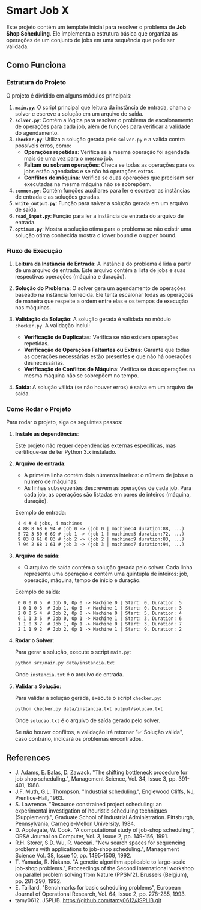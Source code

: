 # Smart Job X

Este projeto contém um template inicial para resolver o problema de **Job Shop Scheduling**. Ele implementa a estrutura básica que organiza as operações de um conjunto de jobs em uma sequência que pode ser validada.

## Como Funciona

### Estrutura do Projeto

O projeto é dividido em alguns módulos principais:

1. **`main.py`**: O script principal que leitura da instância de entrada, chama o solver e escreve a solução em um arquivo de saída.
2. **`solver.py`**: Contém a lógica para resolver o problema de escalonamento de operações para cada job, além de funções para verificar a validade do agendamento.
3. **`checker.py`**: Utiliza a solução gerada pelo `solver.py` e a valida contra possíveis erros, como:
   - **Operações repetidas**: Verifica se a mesma operação foi agendada mais de uma vez para o mesmo job.
   - **Faltam ou sobram operações**: Checa se todas as operações para os jobs estão agendadas e se não há operações extras.
   - **Conflitos de máquina**: Verifica se duas operações que precisam ser executadas na mesma máquina não se sobrepõem.
4. **`common.py`**: Contém funções auxiliares para ler e escrever as instâncias de entrada e as soluções geradas.
5. **`write_output.py`**: Função para salvar a solução gerada em um arquivo de saída.
6. **`read_input.py`**: Função para ler a instância de entrada do arquivo de entrada.
7. **`optimum.py`**: Mostra a solução otima para o problema se não existir uma solução otima conhecida mostra o lower bound e o upper bound.

### Fluxo de Execução

1. **Leitura da Instância de Entrada**: A instância do problema é lida a partir de um arquivo de entrada. Este arquivo contém a lista de jobs e suas respectivas operações (máquina e duração).
2. **Solução do Problema**: O solver gera um agendamento de operações baseado na instância fornecida. Ele tenta escalonar todas as operações de maneira que respeite a ordem entre elas e os tempos de execução nas máquinas.

3. **Validação da Solução**: A solução gerada é validada no módulo `checker.py`. A validação inclui:

   - **Verificação de Duplicatas**: Verifica se não existem operações repetidas.
   - **Verificação de Operações Faltantes ou Extras**: Garante que todas as operações necessárias estão presentes e que não há operações desnecessárias.
   - **Verificação de Conflitos de Máquina**: Verifica se duas operações na mesma máquina não se sobrepõem no tempo.

4. **Saída**: A solução válida (se não houver erros) é salva em um arquivo de saída.

### Como Rodar o Projeto

Para rodar o projeto, siga os seguintes passos:

1. **Instale as dependências**:

   Este projeto não requer dependências externas específicas, mas certifique-se de ter Python 3.x instalado.

2. **Arquivo de entrada**:

   - A primeira linha contém dois números inteiros: o número de jobs e o número de máquinas.
   - As linhas subsequentes descrevem as operações de cada job. Para cada job, as operações são listadas em pares de inteiros (máquina, duração).

   Exemplo de entrada:

   ```
    4 4 # 4 jobs, 4 machines
    4 88 8 68 6 94 # job 0 -> (job 0 | machine:4 duration:88, ...)
    5 72 3 50 6 69 # job 1 -> (job 1 | machine:5 duration:72, ...)
    9 83 8 61 0 83 # job 2 -> (job 2 | machine:9 duration:83, ...)
    7 94 2 68 1 61 # job 3 -> (job 3 | machine:7 duration:94, ...)
   ```

3. **Arquivo de saída**:

   - O arquivo de saída contém a solução gerada pelo solver. Cada linha representa uma operação e contém uma quintupla de inteiros: job, operação, máquina, tempo de inicio e duração.

   Exemplo de saída:

   ```
    0 0 0 0 5  # Job 0, Op 0 -> Machine 0 | Start: 0, Duration: 5
    1 0 1 0 3  # Job 1, Op 0 -> Machine 1 | Start: 0, Duration: 3
    2 0 0 5 4  # Job 2, Op 0 -> Machine 0 | Start: 5, Duration: 4
    0 1 1 3 6  # Job 0, Op 1 -> Machine 1 | Start: 3, Duration: 6
    1 1 0 3 7  # Job 1, Op 1 -> Machine 0 | Start: 3, Duration: 7
    2 1 1 9 2  # Job 2, Op 1 -> Machine 1 | Start: 9, Duration: 2
   ```

4. **Rodar o Solver**:

   Para gerar a solução, execute o script `main.py`:

   ```bash
   python src/main.py data/instancia.txt
   ```

   Onde `instancia.txt` é o arquivo de entrada.

5. **Validar a Solução**:

   Para validar a solução gerada, execute o script `checker.py`:

   ```bash
   python checker.py data/instancia.txt output/solucao.txt
   ```

   Onde `solucao.txt` é o arquivo de saída gerado pelo solver.

   Se não houver conflitos, a validação irá retornar "✅ Solução válida", caso contrário, indicará os problemas encontrados.

## References

- J. Adams, E. Balas, D. Zawack. "The shifting bottleneck procedure for job shop scheduling.", Management Science, Vol. 34, Issue 3, pp. 391-401, 1988.
- J.F. Muth, G.L. Thompson. "Industrial scheduling.", Englewood Cliffs, NJ, Prentice-Hall, 1963.
- S. Lawrence. "Resource constrained project scheduling: an experimental investigation of heuristic scheduling techniques (Supplement).", Graduate School of Industrial Administration. Pittsburgh, Pennsylvania, Carnegie-Mellon University, 1984.
- D. Applegate, W. Cook. "A computational study of job-shop scheduling.", ORSA Journal on Computer, Vol. 3, Isuue 2, pp. 149-156, 1991.
- R.H. Storer, S.D. Wu, R. Vaccari. "New search spaces for sequencing problems with applications to job-shop scheduling.", Management Science Vol. 38, Issue 10, pp. 1495-1509, 1992.
- T. Yamada, R. Nakano. "A genetic algorithm applicable to large-scale job-shop problems.", Proceedings of the Second international workshop on parallel problem solving from Nature (PPSN'2). Brussels (Belgium), pp. 281-290, 1992.
- E. Taillard. "Benchmarks for basic scheduling problems", European Journal of Operational Research, Vol. 64, Issue 2, pp. 278-285, 1993.
- tamy0612. JSPLIB. https://github.com/tamy0612/JSPLIB.git

